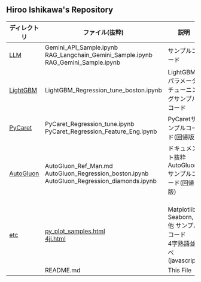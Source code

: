 ## Hiroo Ishikawa's Repository

|ディレクトリ|ファイル(抜粋)|説明|
|-----|-----|-----|
|[LLM](https://github.com/hr-ishikawa/pub/tree/main/LLM)|Gemini_API_Sample.ipynb<br/>RAG_Langchain_Gemini_Sample.ipynb<br/>RAG_Gemini_Sample.ipynb|サンプルコード|
|[LightGBM](https://github.com/hr-ishikawa/pub/tree/main/LightGBM)|LightGBM_Regression_tune_boston.ipynb|LightGBMパラメータチューニングサンプルコード|
|[PyCaret](https://github.com/hr-ishikawa/pub/tree/main/PyCaret)|PyCaret_Regression_tune.ipynb<br>PyCaret_Regression_Feature_Eng.ipynb|PyCaretサンプルコード(回帰版)|
|[AutoGluon](https://github.com/hr-ishikawa/pub/tree/main/AutoGluon)|AutoGluon_Ref_Man.md<br>AutoGluon_Regression_boston.ipynb<br>AutoGluon_Regression_diamonds.ipynb|ドキュメント抜粋<br>AutoGluonサンプルコード(回帰版)<br><br>|
|[etc](https://github.com/hr-ishikawa/pub/tree/main/etc)|[py_plot_samples.html](https://hr-ishikawa.github.io/pub/etc/py_plot_samples.html)<br>[4ji.html](https://hr-ishikawa.github.io/pub/etc/4ji.html)|Matplotlib, Seaborn, 他 サンプルコード<br>4字熟語並べ(javascript)|
||README.md|This File|
